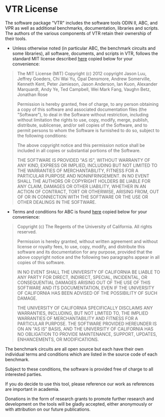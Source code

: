 # VTR License

The software package "VTR" includes the software tools ODIN II, ABC, and VPR as
well as additional benchmarks, documentation, libraries and scripts. The authors
of the various components of VTR retain their ownership of their tools.

* Unless otherwise noted (in particular ABC, the benchmark circuits and some libraries), 
all software, documents, and scripts in VTR, follows the standard MIT license described
[here](http://www.opensource.org/licenses/mit-license.php) copied below for
your convenience:

> The MIT License (MIT) Copyright (c) 2012 copyright Jason Luu, Jeffrey Goeders,
> Chi Wai Yu, Opal Densmore, Andrew Somerville, Kenneth Kent, Peter Jamieson,
> Jason Anderson, Ian Kuon, Alexander Marquardt, Andy Ye, Ted Campbell, Wei Mark
> Fang, Vaughn Betz, Jonathan Rose
> 
> Permission is hereby granted, free of charge, to any person obtaining a copy of
> this software and associated documentation files (the "Software"), to deal in
> the Software without restriction, including without limitation the rights to
> use, copy, modify, merge, publish, distribute, sublicense, and/or sell copies
> of the Software, and to permit persons to whom the Software is furnished to do
> so, subject to the following conditions:
> 
> The above copyright notice and this permission notice shall be included in all
> copies or substantial portions of the Software.
> 
> THE SOFTWARE IS PROVIDED "AS IS", WITHOUT WARRANTY OF ANY KIND, EXPRESS OR
> IMPLIED, INCLUDING BUT NOT LIMITED TO THE WARRANTIES OF MERCHANTABILITY,
> FITNESS FOR A PARTICULAR PURPOSE AND NONINFRINGEMENT. IN NO EVENT SHALL THE
> AUTHORS OR COPYRIGHT HOLDERS BE LIABLE FOR ANY CLAIM, DAMAGES OR OTHER
> LIABILITY, WHETHER IN AN ACTION OF CONTRACT, TORT OR OTHERWISE, ARISING FROM,
> OUT OF OR IN CONNECTION WITH THE SOFTWARE OR THE USE OR OTHER DEALINGS IN THE
> SOFTWARE.

* Terms and conditions for ABC is found
[here](http://www.eecs.berkeley.edu/~alanmi/abc/copyright.htm) copied below
for your convenience:

> Copyright (c) The Regents of the University of California. All rights reserved.
> 
> Permission is hereby granted, without written agreement and without license or
> royalty fees, to use, copy, modify, and distribute this software and its
> documentation for any purpose, provided that the above copyright notice and the
> following two paragraphs appear in all copies of this software.
> 
> IN NO EVENT SHALL THE UNIVERSITY OF CALIFORNIA BE LIABLE TO ANY PARTY FOR
> DIRECT, INDIRECT, SPECIAL, INCIDENTAL, OR CONSEQUENTIAL DAMAGES ARISING OUT OF
> THE USE OF THIS SOFTWARE AND ITS DOCUMENTATION, EVEN IF THE UNIVERSITY OF
> CALIFORNIA HAS BEEN ADVISED OF THE POSSIBILITY OF SUCH DAMAGE.
> 
> THE UNIVERSITY OF CALIFORNIA SPECIFICALLY DISCLAIMS ANY WARRANTIES, INCLUDING,
> BUT NOT LIMITED TO, THE IMPLIED WARRANTIES OF MERCHANTABILITY AND FITNESS FOR
> A PARTICULAR PURPOSE. THE SOFTWARE PROVIDED HEREUNDER IS ON AN "AS IS" BASIS,
> AND THE UNIVERSITY OF CALIFORNIA HAS NO OBLIGATION TO PROVIDE MAINTENANCE,
> SUPPORT, UPDATES, ENHANCEMENTS, OR MODIFICATIONS.

The benchmark circuits are all open source but each have their own
individual terms and conditions which are listed in the source code of each
benchmark.

Subject to these conditions, the software is provided free of charge to all
interested parties.

If you do decide to use this tool, please reference our work as references are
important in academia.

Donations in the form of research grants to promote further research and
development on the tools will be gladly accepted, either anonymously or with
attribution on our future publications.

